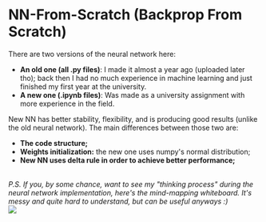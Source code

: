 # NN-From-Scratch (Backprop From Scratch)
There are two versions of the neural network here:
  - **An old one (all .py files)**: I made it almost a year ago (uploaded later tho); back then I had no much experience in machine learning and just finished my first year at the university.
  - **A new one (.ipynb files)**: Was made as a university assignment with more experience in the field.<br />

New NN has better stability, flexibility, and is producing good results (unlike the old neural network). The main differences between those two are:
  - **The code structure;**
  - **Weights initialization:** the new one uses numpy's normal distribution;
  - **New NN uses delta rule in order to achieve better performance;**<br /><br />
  
*P.S. If you, by some chance, want to see my "thinking process" during the neural network implementation, here's the mind-mapping whiteboard. It's messy and quite hard to understand, but can be useful anyways :)* <br />
<img src="https://i.imgur.com/1ZF3qmx.jpg" />
